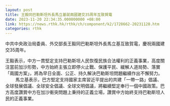 ```yaml
---
layout: post
title: 王毅同巴勒斯坦外長馬立基就兩國建交35周年互致賀電
date: 2023-11-20 22:34:35.000000000 +08:00
link: https://news.rthk.hk/rthk/ch/component/k2/1728662-20231120.htm
categories: rthk
---
```


中共中央政治局委員、外交部長王毅同巴勒斯坦外長馬立基互致賀電，慶祝兩國建交35周年。

王毅表示，中方一貫堅定支持巴勒斯坦人民恢復民族合法權利的正義事業，高度關注當前加沙形勢，中方始終主張立即停火止戰、保護平民、緩解人道局勢、落實「兩國方案」，將為早日全面、公正、持久解決巴勒斯坦問題繼續作出不懈努力。
　　
馬立基表示，巴方堅定支持國家主席習近平提出的共建「一帶一路」倡議、全球發展倡議、全球安全倡議、全球文明倡議，將繼續堅定奉行一個中國政策。巴方高度讚賞中方在加沙衝突問題上秉持的正義立場，讚賞中方始終支持巴勒斯坦人民的正義事業。
